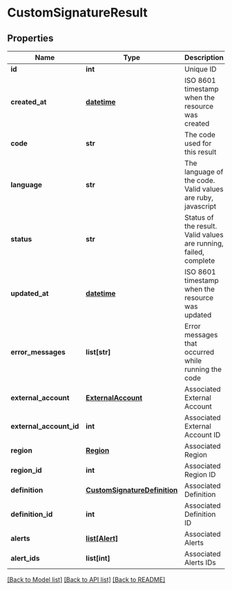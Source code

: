 # CustomSignatureResult

## Properties
Name | Type | Description | Notes
------------ | ------------- | ------------- | -------------
**id** | **int** | Unique ID | [optional] 
**created_at** | [**datetime**](DateTime.md) | ISO 8601 timestamp when the resource was created | [optional] 
**code** | **str** | The code used for this result | [optional] 
**language** | **str** | The language of the code. Valid values are ruby, javascript | [optional] 
**status** | **str** | Status of the result. Valid values are running, failed, complete | [optional] 
**updated_at** | [**datetime**](DateTime.md) | ISO 8601 timestamp when the resource was updated | [optional] 
**error_messages** | **list[str]** | Error messages that occurred while running the code | [optional] 
**external_account** | [**ExternalAccount**](ExternalAccount.md) | Associated External Account | [optional] 
**external_account_id** | **int** | Associated External Account ID | [optional] 
**region** | [**Region**](Region.md) | Associated Region | [optional] 
**region_id** | **int** | Associated Region ID | [optional] 
**definition** | [**CustomSignatureDefinition**](CustomSignatureDefinition.md) | Associated Definition | [optional] 
**definition_id** | **int** | Associated Definition ID | [optional] 
**alerts** | [**list[Alert]**](Alert.md) | Associated Alerts | [optional] 
**alert_ids** | **list[int]** | Associated Alerts IDs | [optional] 

[[Back to Model list]](../README.md#documentation-for-models) [[Back to API list]](../README.md#documentation-for-api-endpoints) [[Back to README]](../README.md)


